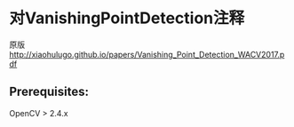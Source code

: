 # 对VanishingPointDetection注释

原版
http://xiaohulugo.github.io/papers/Vanishing_Point_Detection_WACV2017.pdf

Prerequisites:
---
OpenCV > 2.4.x

